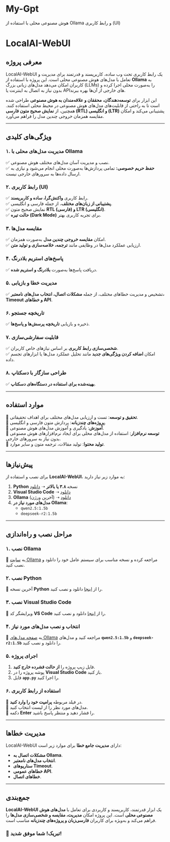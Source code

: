 # My-Gpt
هوش مصنوعی محلی با استفاده از Ollama و رابط کاربری (UI)
# **LocalAI-WebUI**

## **معرفی پروژه**

LocalAI-WebUI یک رابط کاربری تحت وب ساده، کاربرپسند و قدرتمند برای مدیریت و تعامل با مدل‌های هوش مصنوعی محلی است. این پروژه با استفاده از **Ollama** به کاربران امکان می‌دهد مدل‌های زبانی بزرگ (LLMs) را به‌صورت محلی اجرا کرده و بدون نیاز به اتصال به اینترنت یا APIهای خارجی از آن‌ها بهره ببرند.

این ابزار برای **توسعه‌دهندگان، محققان و علاقه‌مندان به هوش مصنوعی** طراحی شده است تا به راحتی از قابلیت‌های مدل‌های هوش مصنوعی در محیط محلی استفاده کنند. همچنین، از **نمایش صحیح متون فارسی (RTL) و انگلیسی (LTR)** پشتیبانی می‌کند و امکان مقایسه همزمان خروجی چندین مدل را فراهم می‌آورد.

---

## **ویژگی‌های کلیدی**

### **۱. مدیریت مدل‌های محلی با Ollama**
✅ نصب و مدیریت آسان مدل‌های مختلف هوش مصنوعی.  
✅ **حفظ حریم خصوصی:** تمامی پردازش‌ها به‌صورت محلی انجام می‌شود و نیازی به ارسال داده‌ها به سرورهای خارجی نیست.  

### **۲. رابط کاربری (UI)**
✅ رابط کاربری **واکنش‌گرا، ساده و کاربرپسند**.  
✅ **پشتیبانی از زبان‌های مختلف**، از جمله فارسی و انگلیسی.  
✅ نمایش صحیح متون **RTL (فارسی) و LTR (انگلیسی)**.  
✅ **حالت تیره (Dark Mode)** برای تجربه کاربری بهتر.  

### **۳. مقایسه مدل‌ها**
✅ امکان **مقایسه خروجی چندین مدل** به‌صورت همزمان.  
✅ ارزیابی عملکرد مدل‌ها در وظایفی مانند **ترجمه، خلاصه‌سازی و تولید متن**.  

### **۴. پاسخ‌های استریم بلادرنگ**
✅ دریافت پاسخ‌ها به‌صورت **بلادرنگ و استریم شده**.  

### **۵. مدیریت خطا و بازیابی**
✅ تشخیص و مدیریت خطاهای مختلف، از جمله **مشکلات اتصال، انتخاب مدل‌های نامعتبر، Timeout و خطاهای API**.  

### **۶. تاریخچه جستجو**
✅ ذخیره و بازیابی **تاریخچه پرسش‌ها و پاسخ‌ها**.  

### **۷. قابلیت سفارشی‌سازی**
✅ **شخصی‌سازی رابط کاربری** بر اساس نیازهای خاص کاربران.  
✅ امکان **اضافه کردن ویژگی‌های جدید** مانند تحلیل عملکرد مدل‌ها یا ابزارهای تجسم داده.  

### **۸. طراحی سازگار با دسکتاپ**
✅ **بهینه‌شده برای استفاده در دستگاه‌های دسکتاپ**.  

---

## **موارد استفاده**

🔹 **تحقیق و توسعه**: تست و ارزیابی مدل‌های مختلف برای اهداف تحقیقاتی.  
🔹 **پروژه‌های چندزبانه**: پردازش متون فارسی و انگلیسی.  
🔹 **آموزش**: یادگیری و آموزش مدل‌های هوش مصنوعی.  
🔹 **توسعه نرم‌افزار**: استفاده از مدل‌های محلی برای ایجاد نرم‌افزارهای هوش مصنوعی بدون نیاز به سرورهای خارجی.  
🔹 **تولید محتوا**: تولید مقالات، ترجمه متون و سایر موارد.  

---

## **پیش‌نیازها**

برای نصب و استفاده از **LocalAI-WebUI**، به موارد زیر نیاز دارید:  

1. **Python** نسخه **۳.۸ یا بالاتر** ➝ [دانلود](https://www.python.org/downloads/)  
2. **Visual Studio Code** ➝ [دانلود](https://code.visualstudio.com/Download)  
3. **Ollama** (آخرین ورژن) ➝ [دانلود](https://ollama.com/download)  
4. **مدل‌های مورد نیاز در Ollama**:  
   - `qwen2.5:1.5b`  
   - `deepseek-r2:1.5b`  

---

## **مراحل نصب و راه‌اندازی**

### **۱. نصب Ollama**
🔹 به [سایت Ollama](https://ollama.com/download) مراجعه کرده و نسخه مناسب برای سیستم عامل خود را دانلود و نصب کنید.  

### **۲. نصب Python**
🔹 آخرین نسخه **Python** را از [اینجا](https://www.python.org/downloads/) دانلود و نصب کنید.  

### **۳. نصب Visual Studio Code**
🔹 ویرایشگر کد **VS Code** را از [اینجا](https://code.visualstudio.com/Download) دانلود و نصب کنید.  

### **۴. انتخاب و نصب مدل‌های مورد نیاز**
🔹 به [صفحه مدل‌های Ollama](https://ollama.com/models) مراجعه کنید و مدل‌های **`qwen2.5:1.5b`** و **`deepseek-r2:1.5b`** را دانلود و نصب کنید.  

### **۵. اجرای پروژه**
1. فایل زیپ پروژه را **از حالت فشرده خارج کنید**.  
2. پوشه پروژه را در **Visual Studio Code** باز کنید.  
3. فایل **`app.py`** را اجرا کنید.  

### **۶. استفاده از رابط کاربری**
🔹 در فیلد مربوطه **پرامپت خود را وارد کنید**.  
🔹 مدل‌های مورد نظر را از لیست انتخاب کنید.  
🔹 دکمه **Enter** را فشار دهید و منتظر پاسخ باشید.  

---

## **مدیریت خطاها**

LocalAI-WebUI دارای **مدیریت جامع خطا** برای موارد زیر است:  
- **مشکلات اتصال به Ollama**.  
- **انتخاب مدل‌های نامعتبر**.  
- **سناریوهای Timeout**.  
- **خطاهای عمومی API**.  
- **خطاهای اتصال**.  

---

## **جمع‌بندی**

**LocalAI-WebUI** یک ابزار قدرتمند، کاربرپسند و کاربردی برای تعامل با **مدل‌های هوش مصنوعی محلی** است. این پروژه امکان **مدیریت، مقایسه و شخصی‌سازی مدل‌ها** را فراهم می‌کند و به‌ویژه برای کاربران **فارسی‌زبان و پروژه‌های چندزبانه** مناسب است.  

### **🎉 تبریک! شما موفق شدید!**



